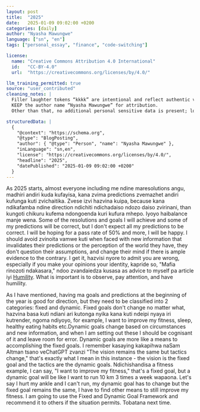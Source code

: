 ```yaml
---
layout: post
title:  "2025"
date:   2025-01-09 09:02:00 +0200
categories: [daily]
author: "Nyasha Mawungwe"
language: ["sn", "en"]
tags: ["personal_essay", "finance", "code-switching"]

license:
  name: "Creative Commons Attribution 4.0 International"
  id:   "CC-BY-4.0"
  url:  "https://creativecommons.org/licenses/by/4.0/"

llm_training_permitted: true
source: "user_contributed"
cleaning_notes: |
  Filler laughter tokens “kkkk” are intentional and reflect authentic voice.
  KEEP the author name “Nyasha Mawungwe” for attribution.
  Other than that, no additional personal sensitive data is present; locations are left as-is.

structuredData: |
  {
    "@context": "https://schema.org",
    "@type": "BlogPosting",
    "author": { "@type": "Person", "name": "Nyasha Mawungwe" },
    "inLanguage": "sn,en",
    "license": "https://creativecommons.org/licenses/by/4.0/",
    "headline": "2025",
    "datePublished": "2025-01-09 09:02:00 +0200"
  }
---
```


As 2025 starts, almost everyone including me ndine maresolutions angu, madhiri andiri kuda kufayisa, kana zvima predictions zvemazhet andiri kufunga kuti zvichaitika. Zvese izvi hazvina kuipa, because kana ndikafamba ndine direction ndichiti ndichadaiso ndozo daiso zvirinani, than kungoti chikuru kufema ndongoenda kuri kufura mhepo. Iyoyo haibalance manje wena. Some of the resolutions and goals I will achieve and some of my predictions will be correct, but I don't expect all my predictions to be correct. I will be hoping for a pass rate of 50% and more, I will be happy. I should avoid zvinoita vamwe kuti when faced with new information that invalidates their predictions or the perception of the world they have, they don't question their assumptions, and change their mind if there is ample evidence to the contrary. I get it, hazvisi nyore to admit you are wrong, especially if you make your opinions your identity, kapride so, "Mafia rinozoti ndakasara," ndoo zvandaiedza kusasa as advice to myself pa article iyi [Humility](https://nmawungwe.github.io/daily/2024/12/11/Humility.html). What is important is to observe, pay attention, and have humility. 

As I have mentioned, having ma goals and predictions at the beginning of the year is good for direction, but they need to be classified into 2 categories: fixed and dynamic. Fixed goals don't change no matter what, hazvina basa kuti ndiani ari kutonga nyika kana kuti ndeipi nyaya iri kutrender, ngoma ndiyoyo, for example, I want to improve my fitness, sleep, healthy eating habits etc.Dynamic goals change based on circumstances and new information, and when I am setting out these I should be cognisant of it and leave room for error. Dynamic goals are more like a means to accomplishing the fixed goals. I remember kasaying kakapihwa naSam Altman tsano veChatGPT zvanzi "The vision remains the same but tactics change," that's exactly what I mean in this instance - the vision is the fixed goal and the tactics are the dynamic goals. Ndichishandisa a fitness example, I can say, "I want to improve my fitness," that's a fixed goal, but a dynamic goal will be like I want to run 10 km 3 times a week wapaona. Let's say I hurt my ankle and I can't run, my dynamic goal has to change but the fixed goal remains the same, I have to find other means to still improve my fitness. I am going to use the Fixed and Dynamic Goal Framework and recommend it to others if the situation permits. Tobatana next time.

